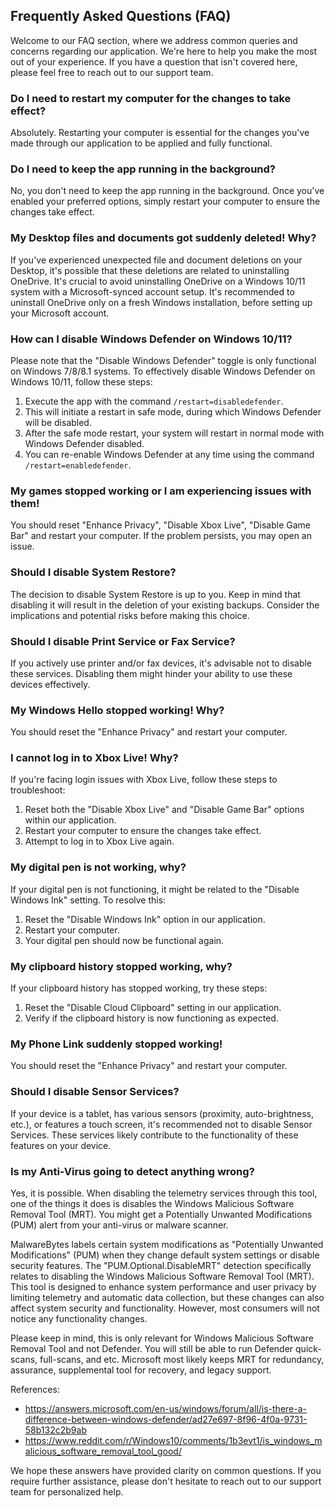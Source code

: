 ## **Frequently Asked Questions (FAQ)**

Welcome to our FAQ section, where we address common queries and concerns regarding our application. We're here to help you make the most out of your experience. If you have a question that isn't covered here, please feel free to reach out to our support team.

### **Do I need to restart my computer for the changes to take effect?**
Absolutely. Restarting your computer is essential for the changes you've made through our application to be applied and fully functional.

### **Do I need to keep the app running in the background?**
No, you don't need to keep the app running in the background. Once you've enabled your preferred options, simply restart your computer to ensure the changes take effect.

### **My Desktop files and documents got suddenly deleted! Why?**
If you've experienced unexpected file and document deletions on your Desktop, it's possible that these deletions are related to uninstalling OneDrive. It's crucial to avoid uninstalling OneDrive on a Windows 10/11 system with a Microsoft-synced account setup. It's recommended to uninstall OneDrive only on a fresh Windows installation, before setting up your Microsoft account.

### **How can I disable Windows Defender on Windows 10/11?**
Please note that the "Disable Windows Defender" toggle is only functional on Windows 7/8/8.1 systems. To effectively disable Windows Defender on Windows 10/11, follow these steps:

1. Execute the app with the command `/restart=disabledefender`.
2. This will initiate a restart in safe mode, during which Windows Defender will be disabled.
3. After the safe mode restart, your system will restart in normal mode with Windows Defender disabled.
4. You can re-enable Windows Defender at any time using the command `/restart=enabledefender`.

### **My games stopped working or I am experiencing issues with them!**
You should reset "Enhance Privacy", "Disable Xbox Live", "Disable Game Bar" and restart your computer.
If the problem persists, you may open an issue.

### **Should I disable System Restore?**
The decision to disable System Restore is up to you. Keep in mind that disabling it will result in the deletion of your existing backups. Consider the implications and potential risks before making this choice.

### **Should I disable Print Service or Fax Service?**
If you actively use printer and/or fax devices, it's advisable not to disable these services. Disabling them might hinder your ability to use these devices effectively.

### **My Windows Hello stopped working! Why?**
You should reset the "Enhance Privacy" and restart your computer.

### **I cannot log in to Xbox Live! Why?**
If you're facing login issues with Xbox Live, follow these steps to troubleshoot:

1. Reset both the "Disable Xbox Live" and "Disable Game Bar" options within our application.
2. Restart your computer to ensure the changes take effect.
3. Attempt to log in to Xbox Live again.

### **My digital pen is not working, why?**
If your digital pen is not functioning, it might be related to the "Disable Windows Ink" setting. To resolve this:

1. Reset the "Disable Windows Ink" option in our application.
2. Restart your computer.
3. Your digital pen should now be functional again.

### **My clipboard history stopped working, why?**
If your clipboard history has stopped working, try these steps:

1. Reset the "Disable Cloud Clipboard" setting in our application.
2. Verify if the clipboard history is now functioning as expected.

### **My Phone Link suddenly stopped working!**
You should reset the "Enhance Privacy" and restart your computer.

### **Should I disable Sensor Services?**
If your device is a tablet, has various sensors (proximity, auto-brightness, etc.), or features a touch screen, it's recommended not to disable Sensor Services. These services likely contribute to the functionality of these features on your device.

### **Is my Anti-Virus going to detect anything wrong?**
Yes, it is possible. When disabling the telemetry services through this tool, one of the things it does is disables the Windows Malicious Software Removal Tool (MRT). You might get a Potentially Unwanted Modifications (PUM) alert from your anti-virus or malware scanner.

MalwareBytes labels certain system modifications as "Potentially Unwanted Modifications" (PUM) when they change default system settings or disable security features. The "PUM.Optional.DisableMRT" detection specifically relates to disabling the Windows Malicious Software Removal Tool (MRT). This tool is designed to enhance system performance and user privacy by limiting telemetry and automatic data collection, but these changes can also affect system security and functionality. However, most consumers will not notice any functionality changes.

Please keep in mind, this is only relevant for Windows Malicious Software Removal Tool and not Defender. You will still be able to run Defender quick-scans, full-scans, and etc. Microsoft most likely keeps MRT for redundancy, assurance, supplemental tool for recovery, and legacy support.

References: 
 - https://answers.microsoft.com/en-us/windows/forum/all/is-there-a-difference-between-windows-defender/ad27e697-8f96-4f0a-9731-58b132c2b9ab
 - https://www.reddit.com/r/Windows10/comments/1b3evt1/is_windows_malicious_software_removal_tool_good/


We hope these answers have provided clarity on common questions. If you require further assistance, please don't hesitate to reach out to our support team for personalized help.
